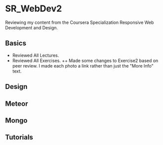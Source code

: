 # SR_WebDev2

Reviewing my content from the Coursera Specialization Responsive Web Development and Design.

## Basics

+ Reviewed All Lectures.
+ Reviewed All Exercises.
++ Made some changes to Exercise2 based on peer review. I made each photo a link rather than just the "More Info" text.

## Design

## Meteor

## Mongo

## Tutorials